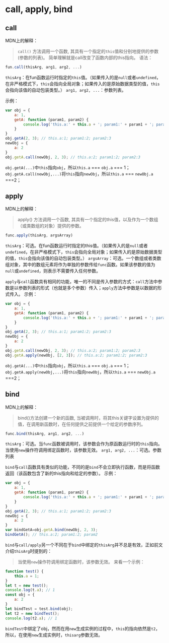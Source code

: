 # call, apply, bind

## call

MDN上的解释：
>`call()` 方法调用一个函数, 其具有一个指定的`this`值和分别地提供的参数(参数的列表)。
简单理解就是call改变了函数内部的this指向。
语法：

```JavaScript
fun.call(thisArg, arg1, arg2, ...)
```

`thisArg`：在fun函数运行时指定的`this`值。（如果传入的是`null`或者`undefined`，在非严格模式下，`this`会指向全局对象；如果传入的是原始数据类型的值，`this`会指向该值的自动包装类型。）
`arg1, arg2, ...`：参数列表。

示例：

```JavaScript
var obj = {
    a: 1,
    getA: function (param1, param2) {
        console.log('this.a:' + this.a + '; param1:' + param1 + '; param2:' + param2);
    }
}
obj.getA(2, 3); // this.a:1; param1:2; param2:3
newObj = {
    a: 2
}
obj.getA.call(newObj, 2, 3); // this.a:2; param1:2; param2:3
```

`obj.getA(...)`中`this`指向`obj`，所以`this.a` === `obj.a` === 1；
`obj.getA.call(newObj,...)`将`this`指向`newObj`，所以`this.a` === `newObj.a` ===2；

## apply

MDN上的解释：
>apply() 方法调用一个函数, 其具有一个指定的this值，以及作为一个数组（或类数组的对象）提供的参数。

```JavaScript
func.apply(thisArg, argsArray)
```

`thisArg`：可选。在fun函数运行时指定的this值。（如果传入的是`null`或者`undefined`，在非严格模式下，`this`会指向全局对象；如果传入的是原始数据类型的值，`this`会指向该值的自动包装类型。）
`argsArray`：可选。一个数组或者类数组对象，其中的数组元素将作为单独的参数传给`func`函数。如果该参数的值为`null`或`undefined`，则表示不需要传入任何参数。

`apply`与`call`函数具有相同的功能，唯一的不同是传入参数的方式：`call`方法中参数是以参数列表的形式（也就是多个参数）传入；`apply`方法中参数是以数据的形式传入。
示例：

```JavaScript
var obj = {
    a: 1,
    getA: function (param1, param2) {
        console.log('this.a:' + this.a + '; param1:' + param1 + '; param2:' + param2);
    }
}
obj.getA(2, 3); // this.a:1; param1:2; param2:3
newObj = {
    a: 2
}
obj.getA.call(newObj, 2, 3); // this.a:2; param1:2; param2:3
obj.getA.apply(newObj, [2, 3]); // this.a:2; param1:2; param2:3
```

`obj.getA(...)`中`this`指向`obj`，所以`this.a` === `obj.a` === 1；
`obj.getA.apply(newObj,...)`将`this`指向`newObj`，所以`this.a` === `newObj.a` ===2；

## bind

MDN上的解释：
>bind()方法创建一个新的函数, 当被调用时，将其this关键字设置为提供的值，在调用新函数时，在任何提供之前提供一个给定的参数序列。

```JavaScript
func.bind(thisArg, arg1, arg2, ...)
```

`thisArg`：可选。当`func`函数被调用时，该参数会作为原函数运行时的`this`指向。当使用`new`操作符调用绑定函数时，该参数无效。
`arg1, arg2, ...`：可选。参数列表

`bind`与`call`函数具有类似的功能，不同的是`bind`不会立即执行函数，而是将函数返回（该函数包含了新的this指向和给定的参数）。
示例：

```JavaScript
var obj = {
    a: 1,
    getA: function (param1, param2) {
        console.log('this.a:' + this.a + '; param1:' + param1 + '; param2:' + param2);
    }
}
obj.getA(2, 3); // this.a:1; param1:2; param2:3
newObj = {
    a: 2
}
var bindGetA=obj.getA.bind(newObj, 2, 3);
bindGetA(); // this.a:2; param1:2; param2
```

`bind`与`call/apply`另一个不同在于`bind`中绑定的`thisArg`并不总是有效，正如前文介绍`thisArg`时提到的：
>当使用`new`操作符调用绑定函数时，该参数无效。
来看一个示例：

```JavaScript
function test() {
    this.a = 1;
}
let t = new test();
console.log(t.a); // 1
const obj = {
    a: 2
}
let bindTest = test.bind(obj);
let t2 = new bindTest();
console.log(t2.a); // 1
```

`bindTest`中绑定了obj，然而在用`new`生成实例的过程中，`this`的指向依然是`t2`，所以，在使用`new`生成实例时，`thisarg`参数无效。
